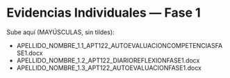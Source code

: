 # Evidencias Individuales — Fase 1
Sube aquí (MAYÚSCULAS, sin tildes):
- APELLIDO_NOMBRE_1.1_APT122_AUTOEVALUACIONCOMPETENCIASFASE1.docx
- APELLIDO_NOMBRE_1.2_APT122_DIARIOREFLEXIONFASE1.docx
- APELLIDO_NOMBRE_1.3_APT122_AUTOEVALUACIONFASE1.docx
